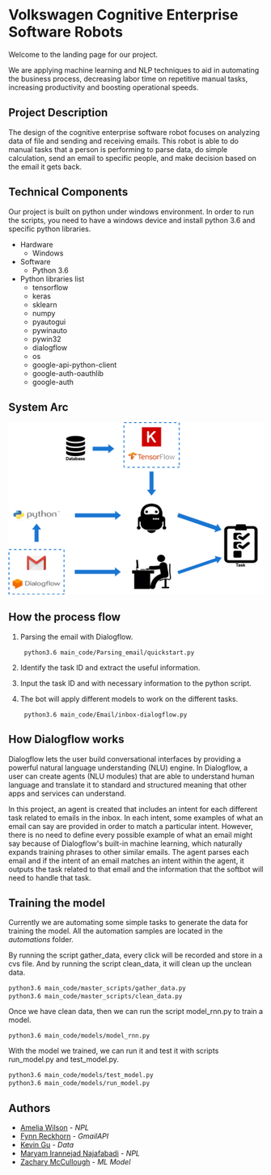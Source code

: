 # Volkswagen Cognitive Enterprise Software Robots

Welcome to the landing page for our project.

We are applying machine learning and NLP techniques to aid in automating the business process, decreasing labor time on repetitive manual tasks, increasing productivity and boosting operational speeds.

## Project Description
The design of the cognitive enterprise software robot focuses on analyzing data of file and sending and receiving emails. This robot is able to do manual tasks that a person is performing to parse data, do simple calculation, send an email to specific people, and make decision based on the email it gets back.

## Technical Components 

Our project is built on python under windows environment. In order to run the scripts, you need to have a windows device and install python 3.6 and specific python libraries.

* Hardware
    * Windows
* Software
    * Python 3.6
* Python libraries list
    * tensorflow
    * keras
    * sklearn
    * numpy
    * pyautogui
    * pywinauto
    * pywin32
    * dialogflow
    * os
    * google-api-python-client
    * google-auth-oauthlib
    * google-auth
    

## System Arc
![alt text](https://raw.githubusercontent.com/mcculzac/Volkswagen/master/Resources/Untitled.png)






## How the process flow
1. Parsing the email with Dialogflow.

        python3.6 main_code/Parsing_email/quickstart.py
2. Identify the task ID and extract the useful information.
3. Input the task ID and with necessary information to the python script. 
4. The bot will apply different models to work on the different tasks.
        
        python3.6 main_code/Email/inbox-dialogflow.py


## How Dialogflow works
Dialogflow lets the user build conversational interfaces by providing a powerful natural language understanding (NLU) engine. In Dialogflow, a user can create agents (NLU modules) that are able to understand human language and translate it to standard and structured meaning that other apps and services can understand.

In this project, an agent is created that includes an intent for each different task related to emails in the inbox. In each intent, some examples of what an email can say are provided in order to match a particular intent. However, there is no need to define every possible example of what an email might say because of Dialogflow's built-in machine learning, which naturally expands training phrases to other similar emails. The agent parses each email and if the intent of an email matches an intent within the agent, it outputs the task related to that email and the information that the softbot will need to handle that task.


## Training the model
Currently we are automating some simple tasks to generate the data for training the model. All the automation samples are located in the *automations* folder.

By running the script gather_data, every click will be recorded and store in a cvs file.
And by running the script clean_data, it will clean up the unclean data.

    python3.6 main_code/master_scripts/gather_data.py
    python3.6 main_code/master_scripts/clean_data.py
       
Once we have clean data, then we can run the script model_rnn.py to train a model.

    python3.6 main_code/models/model_rnn.py

With the model we trained, we can run it and test it with scripts run_model.py and test_model.py.

    python3.6 main_code/models/test_model.py
    python3.6 main_code/models/run_model.py
 
 


## Authors
* [Amelia Wilson](https://github.com/ameliawilson) - *NPL* 
* [Fynn Reckhorn](https://github.com/freckhorn) - *GmailAPI*
* [Kevin Gu](https://github.com/KailiangGu) - *Data*
* [Maryam Irannejad Najafabadi](https://github.com/Irannejad) - *NPL*
* [Zachary McCullough](https://github.com/mcculzac) - *ML Model*






